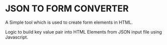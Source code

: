 # JSON TO FORM CONVERTER

A Simple tool which is used to create form elements in HTML.

Logic to build key value pair into HTML Elements from JSON input file using Javascript.
